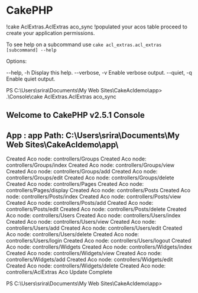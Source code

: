 CakePHP
=======
!cake AclExtras.AclExtras aco_sync
!populated your acos table proceed to create your application permissions.

To see help on a subcommand use `cake acl_extras.acl_extras [subcommand] --help`

Options:

--help, -h     Display this help.
--verbose, -v  Enable verbose output.
--quiet, -q    Enable quiet output.


PS C:\Users\srira\Documents\My Web Sites\CakeAcldemo\app> .\Console\cake AclExtras.AclExtras aco_sync


Welcome to CakePHP v2.5.1 Console
---------------------------------------------------------------
App : app
Path: C:\Users\srira\Documents\My Web Sites\CakeAcldemo\app\
---------------------------------------------------------------
Created Aco node: controllers/Groups
Created Aco node: controllers/Groups/index
Created Aco node: controllers/Groups/view
Created Aco node: controllers/Groups/add
Created Aco node: controllers/Groups/edit
Created Aco node: controllers/Groups/delete
Created Aco node: controllers/Pages
Created Aco node: controllers/Pages/display
Created Aco node: controllers/Posts
Created Aco node: controllers/Posts/index
Created Aco node: controllers/Posts/view
Created Aco node: controllers/Posts/add
Created Aco node: controllers/Posts/edit
Created Aco node: controllers/Posts/delete
Created Aco node: controllers/Users
Created Aco node: controllers/Users/index
Created Aco node: controllers/Users/view
Created Aco node: controllers/Users/add
Created Aco node: controllers/Users/edit
Created Aco node: controllers/Users/delete
Created Aco node: controllers/Users/login
Created Aco node: controllers/Users/logout
Created Aco node: controllers/Widgets
Created Aco node: controllers/Widgets/index
Created Aco node: controllers/Widgets/view
Created Aco node: controllers/Widgets/add
Created Aco node: controllers/Widgets/edit
Created Aco node: controllers/Widgets/delete
Created Aco node: controllers/AclExtras
Aco Update Complete

PS C:\Users\srira\Documents\My Web Sites\CakeAcldemo\app>
